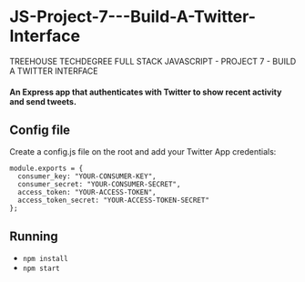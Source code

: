 # JS-Project-7---Build-A-Twitter-Interface

TREEHOUSE TECHDEGREE FULL STACK JAVASCRIPT - PROJECT 7 - BUILD A TWITTER INTERFACE


#### An Express app that authenticates with Twitter to show recent activity and send tweets.


## Config file
Create a config.js file on the root and add your Twitter App credentials:
```
module.exports = {
  consumer_key: "YOUR-CONSUMER-KEY",
  consumer_secret: "YOUR-CONSUMER-SECRET",
  access_token: "YOUR-ACCESS-TOKEN",
  access_token_secret: "YOUR-ACCESS-TOKEN-SECRET"
};
```

## Running
* `npm install`
* `npm start`
